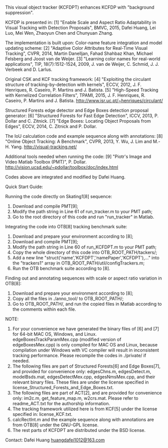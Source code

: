 This visual object tracker (KCFDPT) enhances KCFDP with "background suppression".

KCFDP is presented in:
[1] "Enable Scale and Aspect Ratio Adaptability in Visual Tracking with Detection Proposals", BMVC, 2015,
     Dafei Huang, Lei Luo, Mei Wen, Zhaoyun Chen and Chunyuan Zhang.
	
The implementation is built upon:
Color-name feature integration and model updating scheme:
[2] "Adaptive Color Attributes for Real-Time Visual Tracking", CVPR, 2014,
     Martin Danelljan, Fahad Shahbaz Khan, Michael Felsberg and Joost van de Weijer.
[3] "Learning color names for real-world applications", TIP, 18(7):1512-1524, 2009,
     J. van de Weijer, C. Schmid, J. J. Verbeek and D. Larlus.

Original CSK and KCF tracking framework:
[4] "Exploiting the circulant structure of tracking-by-detection with kernels", ECCV, 2012,
     J. F. Henriques, R. Caseiro, P. Martins and J. Batista.
[5] "High-Speed Tracking with Kernelized Correlation Filters", TPAMI, 2015,
     J. F. Henriques, R. Caseiro, P. Martins and J. Batista.
     http://www.isr.uc.pt/~henriques/circulant/
	
Structured Forests edge detector and Edge Boxes detection proposal generator:
[6] "Structured Forests for Fast Edge Detection", ICCV, 2013,
     P. Dollar and C. Zitnick.
[7] "Edge Boxes: Locating Object Proposals from Edges", ECCV, 2014,
     C. Zitnick and P. Dollar.
	 
The IoU calculation code and example sequence along with annotations:
[8] "Online Object Tracking: A Benchmark", CVPR, 2013,
     Y. Wu, J. Lim and M.-H. Yang.
     http://visual-tracking.net/
	 
Additional tools needed when running the code:
[9] "Piotr's Image and Video Matlab Toolbox (PMT)",
     P. Dollar.
     http://vision.ucsd.edu/~pdollar/toolbox/doc/index.html
	 
Codes above are integrated and modified by Dafei Huang.

Quick Start Guide:

Running the code directly on Skating1[8] sequence:
1. Download and compile PMT[9];
2. Modify the path string in Line 61 of run_tracker.m to your PMT path;
3. Go to the root directory of this code and run "run_tracker" in Matlab.

Integrating the code into OTB[8] tracking benchmark suite:
1. Download and prepare your environment according to [8];
2. Download and compile PMT[9];
3. Modify the path string in Line 60 of run_KCFDPT.m to your PMT path;
4. Copy the whole directory of this code into OTB_ROOT_PATH/tackers/;
5. Add a new line "struct('name','KCFDPT','namePaper','KCFDPT'),..." into
   the "trackers1" array in OTB_ROOT_PATH/util/configTrackers.m;
6. Run the OTB benchmark suite according to [8].

Finding out and annotating sequences with scale or aspect ratio variation in OTB[8]:
1. Download and prepare your environment according to [8];
2. Copy all the files in ./anno_tool/ to OTB_ROOT_PATH/;
3. Go to OTB_ROOT_PATH/, and run the copied files in Matlab according to the comments within each file.

NOTE: 
1. For your convenience we have generated the binary files of [6] and [7] for 64-bit MAC OS, Windows, and Linux. 
   edgeBoxesTrackParamMex.cpp (modified version of edgeBoxesMex.cpp) is only compiled for MAC OS and Linux,
   because compilation under Windows with VC compiler will result in inconsistent tracking performance.
   Please recompile the codes in ./private/ if needed.
2. The following files are part of Structured Forests[6] and Edge Boxes[7], and provided for convenience only:
   edgesChns.m, edgesDetect.m, modelBsds.mat,
   edgesDetectMex.cpp, edgesNmsMex.cpp, and their relevant binary files.
   These files are under the license specified in license_Structured_Forests_and_Edge_Boxes.txt.
3. The following files are part of ACT[2], and are provided for convenience only:
   im2c.m, get_feature_map.m, w2crs.mat.
   Please refer to readme_ACT.txt for the authorship information.
4. The tracking framework utilized here is from KCF[5] under the license specified in:
   license_KCF.txt.
5. calcRectInt.m and the example sequence along with annotations are from OTB[8] under the GNU-GPL license.
6. The rest parts of KCFDPT are distributed under the BSD license.


Contact:
Dafei Huang
huangdafei1012@163.com